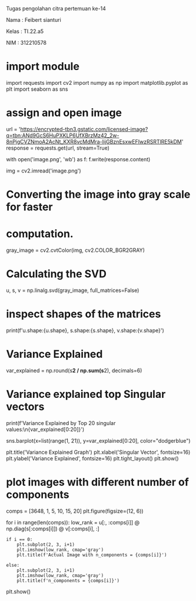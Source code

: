 Tugas pengolahan citra pertemuan ke-14

 Nama : Feibert sianturi
 
 Kelas : TI.22.a5
 
NIM : 312210578

# import module
import requests
import cv2
import numpy as np
import matplotlib.pyplot as plt
import seaborn as sns

# assign and open image
url = 'https://encrypted-tbn3.gstatic.com/licensed-image?q=tbn:ANd9GcS6HuPXKLP6UfXBrzMz42_2w-8nPjgCVZNmoA2AcNt_KXR8vcMdMra-IijGBznEsxwEFIwzRSRTlRE5kDM'
response = requests.get(url, stream=True)

with open('image.png', 'wb') as f:
    f.write(response.content)

img = cv2.imread('image.png')

# Converting the image into gray scale for faster
# computation.
gray_image = cv2.cvtColor(img, cv2.COLOR_BGR2GRAY)

# Calculating the SVD
u, s, v = np.linalg.svd(gray_image, full_matrices=False)

# inspect shapes of the matrices
print(f'u.shape:{u.shape}, s.shape:{s.shape}, v.shape:{v.shape}')

# Variance Explained
var_explained = np.round(s**2 / np.sum(s**2), decimals=6)

# Variance explained top Singular vectors
print(f'Variance Explained by Top 20 singular values:\n{var_explained[0:20]}')

sns.barplot(x=list(range(1, 21)), y=var_explained[0:20], color="dodgerblue")

plt.title('Variance Explained Graph')
plt.xlabel('Singular Vector', fontsize=16)
plt.ylabel('Variance Explained', fontsize=16)
plt.tight_layout()
plt.show()

# plot images with different number of components
comps = [3648, 1, 5, 10, 15, 20]
plt.figure(figsize=(12, 6))

for i in range(len(comps)):
    low_rank = u[:, :comps[i]] @ np.diag(s[:comps[i]]) @ v[:comps[i], :]

    if i == 0:
        plt.subplot(2, 3, i+1)
        plt.imshow(low_rank, cmap='gray')
        plt.title(f'Actual Image with n_components = {comps[i]}')

    else:
        plt.subplot(2, 3, i+1)
        plt.imshow(low_rank, cmap='gray')
        plt.title(f'n_components = {comps[i]}')

plt.show()
